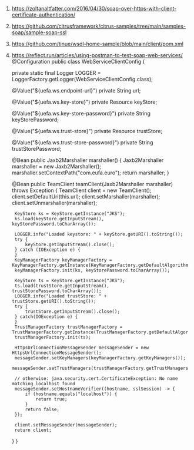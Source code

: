 1. https://zoltanaltfatter.com/2016/04/30/soap-over-https-with-client-certificate-authentication/
2. https://github.com/citrusframework/citrus-samples/tree/main/samples-soap/sample-soap-ssl
3. https://github.com/tinue/wsdl-home-sample/blob/main/client/pom.xml
4. https://reflect.run/articles/using-postman-to-test-soap-web-services/
   @Configuration
   public class WebServiceClientConfig {

   private static final Logger LOGGER = LoggerFactory.getLogger(WebServiceClientConfig.class);

   @Value("${uefa.ws.endpoint-url}")
   private String url;

   @Value("${uefa.ws.key-store}")
   private Resource keyStore;

   @Value("${uefa.ws.key-store-password}")
   private String keyStorePassword;

   @Value("${uefa.ws.trust-store}")
   private Resource trustStore;

   @Value("${uefa.ws.trust-store-password}")
   private String trustStorePassword;

   @Bean
   public Jaxb2Marshaller marshaller() {
   Jaxb2Marshaller marshaller = new Jaxb2Marshaller();
   marshaller.setContextPath("com.eufa.euro");
   return marshaller;
   }

   @Bean
   public TeamClient teamClient(Jaxb2Marshaller marshaller) throws Exception {
   TeamClient client = new TeamClient();
   client.setDefaultUri(this.url);
   client.setMarshaller(marshaller);
   client.setUnmarshaller(marshaller);

        KeyStore ks = KeyStore.getInstance("JKS");
        ks.load(keyStore.getInputStream(), keyStorePassword.toCharArray());

        LOGGER.info("Loaded keystore: " + keyStore.getURI().toString());
        try {
            keyStore.getInputStream().close();
        } catch (IOException e) {
        }
        KeyManagerFactory keyManagerFactory = KeyManagerFactory.getInstance(KeyManagerFactory.getDefaultAlgorithm());
        keyManagerFactory.init(ks, keyStorePassword.toCharArray());

        KeyStore ts = KeyStore.getInstance("JKS");
        ts.load(trustStore.getInputStream(), trustStorePassword.toCharArray());
        LOGGER.info("Loaded trustStore: " + trustStore.getURI().toString());
        try {
            trustStore.getInputStream().close();
        } catch(IOException e) {
        }
        TrustManagerFactory trustManagerFactory = TrustManagerFactory.getInstance(TrustManagerFactory.getDefaultAlgorithm());
        trustManagerFactory.init(ts);

        HttpsUrlConnectionMessageSender messageSender = new HttpsUrlConnectionMessageSender();
        messageSender.setKeyManagers(keyManagerFactory.getKeyManagers());
        messageSender.setTrustManagers(trustManagerFactory.getTrustManagers());

        // otherwise: java.security.cert.CertificateException: No name matching localhost found
        messageSender.setHostnameVerifier((hostname, sslSession) -> {
            if (hostname.equals("localhost")) {
                return true;
            }
            return false;
        });

        client.setMessageSender(messageSender);
        return client;
   }
   }